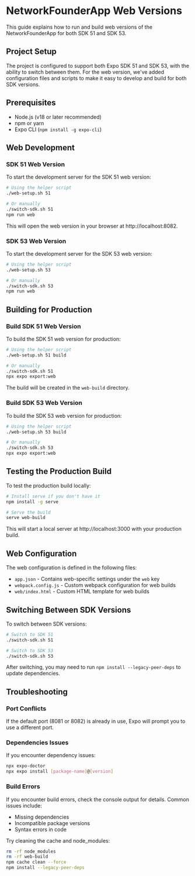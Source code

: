 # NetworkFounderApp Web Versions

This guide explains how to run and build web versions of the NetworkFounderApp for both SDK 51 and SDK 53.

## Project Setup

The project is configured to support both Expo SDK 51 and SDK 53, with the ability to switch between them. For the web version, we've added configuration files and scripts to make it easy to develop and build for both SDK versions.

## Prerequisites

- Node.js (v18 or later recommended)
- npm or yarn
- Expo CLI (`npm install -g expo-cli`)

## Web Development

### SDK 51 Web Version

To start the development server for the SDK 51 web version:

```bash
# Using the helper script
./web-setup.sh 51

# Or manually
./switch-sdk.sh 51
npm run web
```

This will open the web version in your browser at http://localhost:8082.

### SDK 53 Web Version

To start the development server for the SDK 53 web version:

```bash
# Using the helper script
./web-setup.sh 53

# Or manually
./switch-sdk.sh 53
npm run web
```

## Building for Production

### Build SDK 51 Web Version

To build the SDK 51 web version for production:

```bash
# Using the helper script
./web-setup.sh 51 build

# Or manually
./switch-sdk.sh 51
npx expo export:web
```

The build will be created in the `web-build` directory.

### Build SDK 53 Web Version

To build the SDK 53 web version for production:

```bash
# Using the helper script
./web-setup.sh 53 build

# Or manually
./switch-sdk.sh 53
npx expo export:web
```

## Testing the Production Build

To test the production build locally:

```bash
# Install serve if you don't have it
npm install -g serve

# Serve the build
serve web-build
```

This will start a local server at http://localhost:3000 with your production build.

## Web Configuration

The web configuration is defined in the following files:

- `app.json` - Contains web-specific settings under the `web` key
- `webpack.config.js` - Custom webpack configuration for web builds
- `web/index.html` - Custom HTML template for web builds

## Switching Between SDK Versions

To switch between SDK versions:

```bash
# Switch to SDK 51
./switch-sdk.sh 51

# Switch to SDK 53
./switch-sdk.sh 53
```

After switching, you may need to run `npm install --legacy-peer-deps` to update dependencies.

## Troubleshooting

### Port Conflicts

If the default port (8081 or 8082) is already in use, Expo will prompt you to use a different port.

### Dependencies Issues

If you encounter dependency issues:

```bash
npx expo-doctor
npx expo install [package-name]@[version]
```

### Build Errors

If you encounter build errors, check the console output for details. Common issues include:

- Missing dependencies
- Incompatible package versions
- Syntax errors in code

Try cleaning the cache and node_modules:

```bash
rm -rf node_modules
rm -rf web-build
npm cache clean --force
npm install --legacy-peer-deps
```
